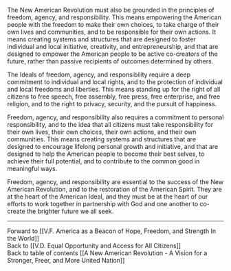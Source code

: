 The New American Revolution must also be grounded in the principles of freedom, agency, and responsibility. This means empowering the American people with the freedom to make their own choices, to take charge of their own lives and communities, and to be responsible for their own actions. It means creating systems and structures that are designed to foster individual and local initiative, creativity, and entrepreneurship, and that are designed to empower the American people to be active co-creators of the future, rather than passive recipients of outcomes determined by others. 

The Ideals of freedom, agency, and responsibility require a deep commitment to individual and local rights, and to the protection of individual and local freedoms and liberties. This means standing up for the right of all citizens to free speech, free assembly, free press, free enterprise, and free religion, and to the right to privacy, security, and the pursuit of happiness.

Freedom, agency, and responsibility also requires a commitment to personal responsibility, and to the idea that all citizens must take responsibility for their own lives, their own choices, their own actions, and their own communities. This means creating systems and structures that are designed to encourage lifelong personal growth and initiative, and that are designed to help the American people to become their best selves, to achieve their full potential, and to contribute to the common good in meaningful ways.

Freedom, agency, and responsibility are essential to the success of the New American Revolution, and to the restoration of the American Spirit. They are at the heart of the American Ideal, and they must be at the heart of our efforts to work together in partnership with God and one another to co-create the brighter future we all seek.

___

Forward to [[V.F. America as a Beacon of Hope, Freedom, and Strength In the World]]  
Back to [[V.D. Equal Opportunity and Access for All Citizens]]        
Back to table of contents [[A New American Revolution - A Vision for a Stronger, Freer, and More United Nation]]  